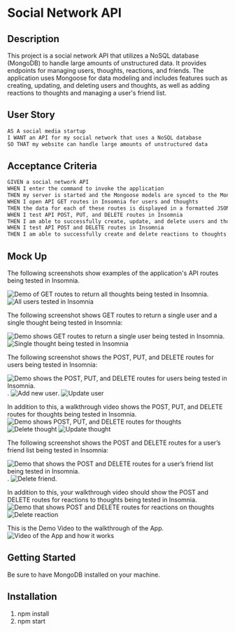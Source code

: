 # Social Network API

## Description

This project is a social network API that utilizes a NoSQL database (MongoDB) to handle large amounts of unstructured data. It provides endpoints for managing users, thoughts, reactions, and friends. The application uses Mongoose for data modeling and includes features such as creating, updating, and deleting users and thoughts, as well as adding reactions to thoughts and managing a user's friend list.
## User Story

```md
AS A social media startup
I WANT an API for my social network that uses a NoSQL database
SO THAT my website can handle large amounts of unstructured data
```

## Acceptance Criteria

```md
GIVEN a social network API
WHEN I enter the command to invoke the application
THEN my server is started and the Mongoose models are synced to the MongoDB database
WHEN I open API GET routes in Insomnia for users and thoughts
THEN the data for each of these routes is displayed in a formatted JSON
WHEN I test API POST, PUT, and DELETE routes in Insomnia
THEN I am able to successfully create, update, and delete users and thoughts in my database
WHEN I test API POST and DELETE routes in Insomnia
THEN I am able to successfully create and delete reactions to thoughts and add and remove friends to a user’s friend list
```

## Mock Up

The following screenshots show examples of the application's API routes being tested in Insomnia.

![Demo of GET routes to return all thoughts being tested in Insomnia.](./public/assets/Social%20Network%20Get%20All%20Thoughts.jpg)![All users tested in Insomnia](./public/assets/Social%20Network%20FindAllUsers.jpg)

The following screenshot shows GET routes to return a single user and a single thought being tested in Insomnia:

![Demo shows GET routes to return a single user being tested in Insomnia.](./public/assets/Social%20Network%20Find%20User%20byId.jpg) ![Single thought being tested in Insomnia](./public/assets/Social%20Network%20Get%20Thought%20ById.jpg)

The following screenshot shows the POST, PUT, and DELETE routes for users being tested in Insomnia:

![Demo shows the POST, PUT, and DELETE routes for users being tested in Insomnia.](./public/assets/Social%20Network%20Delete%20User.jpg). ![Add new user](./public/assets/Social%20Network%20New%20User.jpg). ![Update user](./public/assets/Social%20Network%20Update%20User.jpg)

In addition to this, a walkthrough video shows the POST, PUT, and DELETE routes for thoughts being tested in Insomnia.
![Demo shows POST, PUT, and DELETE routes for thoughts](./public/assets/Social%20Network%20AddCreate%20Thought.jpg) ![Delete thought](./public/assets/Social%20Network%20Delete%20Thought.jpg) ![Update thought](./public/assets/Social%20Network%20Update%20Thought.jpg)

The following screenshot shows the POST and DELETE routes for a user’s friend list being tested in Insomnia:

![Demo that shows the POST and DELETE routes for a user’s friend list being tested in Insomnia.](./public/assets/Social%20Network%20Add%20Friend.jpg). ![Delete friend](./public/assets/Social%20Network%20Delete%20Friend.jpg).

In addition to this, your walkthrough video should show the POST and DELETE routes for reactions to thoughts being tested in Insomnia.
![Demo that shows POST and DELETE routes for reactions on thoughts](./public/assets/Social%20Network%20Create%20Reaction.jpg) ![Delete reaction](./public/assets/Social%20Network%20Delete%20Reaction.jpg)

This is the Demo Video to the walkthrough of the App. ![Video of the App and how it works](https://drive.google.com/file/d/1vOtKGEMLjDJ3PyJ3yNQ1-hdW8MvWkzVI/view)

## Getting Started

Be sure to have MongoDB installed on your machine. 


## Installation

1. npm install
2. npm start


